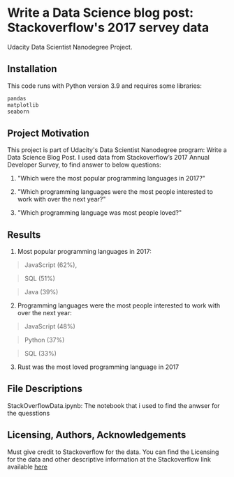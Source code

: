 # Write a Data Science blog post: Stackoverflow's 2017 servey data

Udacity Data Scientist Nanodegree Project.


## Installation

This code runs with Python version 3.9 and requires some libraries:
```bash
pandas
matplotlib
seaborn
```

## Project Motivation
This project is part of Udacity's Data Scientist Nanodegree program: Write a Data Science Blog Post.
I used data from Stackoverflow’s 2017 Annual Developer Survey, to find answer to below questions:

1. "Which were the most popular programming languages in 2017?"

2. "Which programming languages were the most people interested to work with over the next year?"

3. "Which programming language was most people loved?"


## Results
1. Most popular programming languages in 2017:

> JavaScript (62%),

> SQL (51%)

> Java (39%)

2. Programming languages were the most people interested to work with over the next year:

> JavaScript (48%)

> Python (37%)

> SQL (33%)

3. Rust was the most loved programming language in 2017


## File Descriptions
StackOverflowData.ipynb:  The notebook that i used to find the anwser for the quesstions


## Licensing, Authors, Acknowledgements

Must give credit to Stackoverflow for the data. 
You can find the Licensing for the data and other descriptive information at the Stackoverflow link available [here](https://insights.stackoverflow.com/survey/2017)
